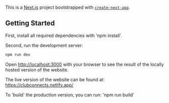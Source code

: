 This is a [Next.js](https://nextjs.org/) project bootstrapped with [`create-next-app`](https://github.com/vercel/next.js/tree/canary/packages/create-next-app).

## Getting Started

First, install all required dependencies with 'npm install'.

Second, run the development server:

```bash
npm run dev
```

Open [http://localhost:3000](http://localhost:3000) with your browser to see the result of the locally hosted version of the website.

The live version of the website can be found at: https://clubconnects.netlify.app/

To 'build' the production version, you can run: 'npm run build'
